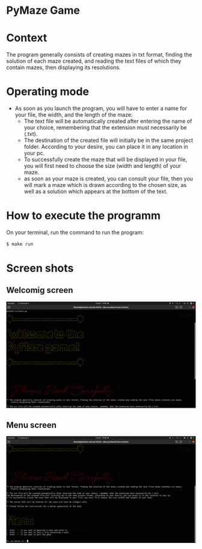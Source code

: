 # PyMaze Game

# Context
The program generally consists of creating mazes in txt format, finding the solution of each maze created, and reading the text files of which they contain mazes, then displaying its resolutions.

# Operating mode
- As soon as you launch the program, you will have to enter a name for your file, the width, and the length of the maze:
   * The text file will be automatically created after entering the name of your choice, remembering that the extension must necessarily be (.txt).
   * The destination of the created file will initially be in the same project folder. According to your desire, you can place it in any location in your pc.
   * To successfully create the maze that will be displayed in your file, you will first need to choose the size (width and length) of your maze.
   * as soon as your maze is created, you can consult your file, then you will mark a maze which is drawn according to the chosen size, as well as a solution which appears at the bottom of the text.

# How to execute the programm
On your terminal, run the command to run the program:

``` bash
$ make run
```

# Screen shots
## Welcomig screen
<img src="./images/welcoming.png" alt="drawing" width="1000"/>

## Menu screen
<img src="./images/menu.png" alt="drawing" width="1000"/>

